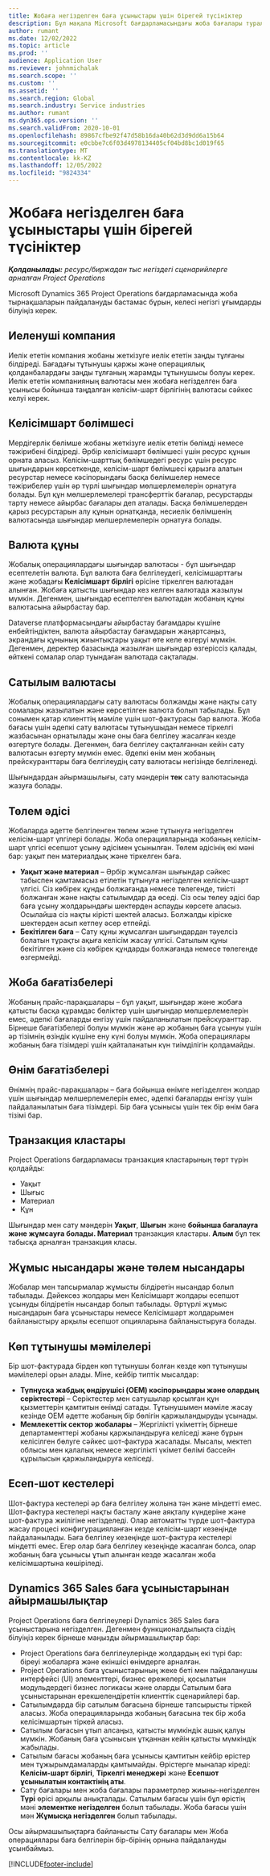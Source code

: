 ```yaml
---
title: Жобаға негізделген баға ұсыныстары үшін бірегей түсініктер
description: Бұл мақала Microsoft бағдарламасындағы жоба бағалары туралы ақпарат береді Dynamics 365 Project Operations.
author: rumant
ms.date: 12/02/2022
ms.topic: article
ms.prod: ''
audience: Application User
ms.reviewer: johnmichalak
ms.search.scope: ''
ms.custom: ''
ms.assetid: ''
ms.search.region: Global
ms.search.industry: Service industries
ms.author: rumant
ms.dyn365.ops.version: ''
ms.search.validFrom: 2020-10-01
ms.openlocfilehash: 89867cfbe92f47d58b16da40b62d3d9dd6a15b64
ms.sourcegitcommit: e0cbbe7c6f03d4978134405cf04bd8bc1d019f65
ms.translationtype: MT
ms.contentlocale: kk-KZ
ms.lasthandoff: 12/05/2022
ms.locfileid: "9824334"
---
```

# <a name="concepts-unique-to-project-based-quotes"></a>Жобаға негізделген баға ұсыныстары үшін бірегей түсініктер

_**Қолданылады:** ресурс/биржадан тыс негіздегі сценарийлерге арналған Project Operations_

Microsoft Dynamics 365 Project Operations бағдарламасында жоба тырнақшаларын пайдалануды бастамас бұрын, келесі негізгі ұғымдарды білуіңіз керек.

## <a name="owning-company"></a>Иеленуші компания

Иелік ететін компания жобаны жеткізуге иелік ететін заңды тұлғаны білдіреді. Бағадағы тұтынушы қаржы және операциялық қолданбалардағы заңды тұлғаның жарамды тұтынушысы болуы керек. Иелік ететін компанияның валютасы мен жобаға негізделген баға ұсынысы бойынша таңдалған келісім-шарт бірлігінің валютасы сәйкес келуі керек.

## <a name="contracting-unit"></a>Келісімшарт бөлімшесі

Мердігерлік бөлімше жобаны жеткізуге иелік ететін бөлімді немесе тәжірибені білдіреді. Әрбір келісімшарт бөлімшесі үшін ресурс құнын орната аласыз. Келісім-шарттық бөлімшедегі ресурс үшін ресурс шығындарын көрсеткенде, келісім-шарт бөлімшесі қарызға алатын ресурстар немесе кәсіпорындағы басқа бөлімшелер немесе тәжірибелер үшін әр түрлі шығындар мөлшерлемелерін орнатуға болады. Бұл құн мөлшерлемелері трансферттік бағалар, ресурстарды тарту немесе айырбас бағалары деп аталады. Басқа бөлімшелерден қарыз ресурстарын алу құнын орнатқанда, несиелік бөлімшенің валютасында шығындар мөлшерлемелерін орнатуға болады.

## <a name="cost-currency"></a>Валюта құны

Жобалық операциялардағы шығындар валютасы - бұл шығындар есептелетін валюта. Бұл валюта баға белгілеудегі, келісімшарттағы және жобадағы **Келісімшарт бірлігі** өрісіне тіркелген валютадан алынған. Жобаға қатысты шығындар кез келген валютада жазылуы мүмкін. Дегенмен, шығындар есептелген валютадан жобаның құны валютасына айырбастау бар.

 Dataverse платформасындағы айырбастау бағамдары күшіне енбейтіндіктен, валюта айырбастау бағамдарын жаңартсаңыз, экрандағы құнының жиынтықтары уақыт өте келе өзгеруі мүмкін. Дегенмен, деректер базасында жазылған шығындар өзгеріссіз қалады, өйткені сомалар олар туындаған валютада сақталады.

## <a name="sales-currency"></a>Сатылым валютасы

Жобалық операциялардағы сату валютасы болжамды және нақты сату сомалары жазылатын және көрсетілген валюта болып табылады. Бұл сонымен қатар клиенттің мәміле үшін шот-фактурасы бар валюта. Жоба бағасы үшін әдепкі сату валютасы тұтынушыдан немесе тіркелгі жазбасынан орнатылады және оны баға белгілеу жасалған кезде өзгертуге болады. Дегенмен, баға белгілеу сақталғаннан кейін сату валютасын өзгерту мүмкін емес. Әдепкі өнім мен жобаның прейскуранттары баға белгілеудің сату валютасы негізінде белгіленеді.

Шығындардан айырмашылығы, сату мәндерін **тек** сату валютасында жазуға болады.

## <a name="billing-method"></a>Төлем әдісі

Жобаларда әдетте белгіленген төлем және тұтынуға негізделген келісім-шарт үлгілері болады. Жоба операцияларында жобаның келісім-шарт үлгісі есепшот ұсыну әдісімен ұсынылған. Төлем әдісінің екі мәні бар: уақыт пен материалдық және тіркелген баға.

- **Уақыт және материал** – Әрбір жұмсалған шығындар сәйкес табыспен қамтамасыз етілетін тұтынуға негізделген келісім-шарт үлгісі. Сіз көбірек құнды болжағанда немесе төлегенде, тиісті болжанған және нақты сатылымдар да өседі. Сіз осы төлеу әдісі бар баға ұсыну жолдарындағы шектерден аспауды көрсете аласыз. Осылайша сіз нақты кірісті шектей аласыз. Болжалды кіріске шектерден асып кетпеу әсер етпейді.
- **Бекітілген баға** – Сату құны жұмсалған шығындардан тәуелсіз болатын тұрақты ақыға келісім жасау үлгісі. Сатылым құны бекітілген және сіз көбірек құндарды болжағанда немесе төлегенде өзгермейді.

## <a name="project-price-lists"></a>Жоба бағатізбелері

Жобаның прайс-парақшалары – бұл уақыт, шығындар және жобаға қатысты басқа құрамдас бөліктер үшін шығындар мөлшерлемелерін емес, әдепкі бағаларды енгізу үшін пайдаланылатын прейскуранттар. Бірнеше бағатізбелері болуы мүмкін және әр жобаның баға ұсынуы үшін әр тізімнің өзіндік күшіне ену күні болуы мүмкін. Жоба операциялары жобаның баға тізімдері үшін қайталанатын күн тиімділігін қолдамайды.

## <a name="product-price-lists"></a>Өнім бағатізбелері

Өнімнің прайс-парақшалары – баға бойынша өнімге негізделген жолдар үшін шығындар мөлшерлемелерін емес, әдепкі бағаларды енгізу үшін пайдаланылатын баға тізімдері. Бір баға ұсынысы үшін тек бір өнім баға тізімі бар.

## <a name="transaction-classes"></a>Транзакция кластары

Project Operations бағдарламасы транзакция кластарының төрт түрін қолдайды:

- Уақыт
- Шығыс
- Материал
- Құн

Шығындар мен сату мәндерін **Уақыт**, **Шығын** және **бойынша бағалауға және жұмсауға болады. Материал** транзакция кластары. **Алым** бұл тек табысқа арналған транзакция класы.

## <a name="work-entities-and-billing-entities"></a>Жұмыс нысандары және төлем нысандары

Жобалар мен тапсырмалар жұмысты білдіретін нысандар болып табылады. Дәйексөз жолдары мен Келісімшарт жолдары есепшот ұсынуды білдіретін нысандар болып табылады. Әртүрлі жұмыс нысандарын баға ұсыныстары немесе Келісімшарт жолдарымен байланыстыру арқылы есепшот опцияларына байланыстыруға болады.

## <a name="multi-customer-deals"></a>Көп тұтынушы мәмілелері

Бір шот-фактурада бірден көп тұтынушы болған кезде көп тұтынушы мәмілелері орын алады. Міне, кейбір типтік мысалдар:

- **Түпнұсқа жабдық өндірушісі (OEM) кәсіпорындары және олардың серіктестері** – Серіктестер мен сатушылар қосылған құн қызметтерін қамтитын өнімді сатады. Тұтынушымен мәміле жасау кезінде OEM әдетте жобаның бір бөлігін қаржыландыруды ұсынады.
- **Мемлекеттік сектор жобалары** – Жергілікті үкіметтің бірнеше департаменттері жобаны қаржыландыруға келіседі және бұрын келісілген бөлуге сәйкес шот-фактура жасалады. Мысалы, мектеп облысы мен қалалық немесе жергілікті үкімет бөлімі бассейн құрылысын қаржыландыруға келіседі.

## <a name="invoice-schedules"></a>Есеп-шот кестелері

Шот-фактура кестелері әр баға белгілеу жолына тән және міндетті емес. Шот-фактура кестелері нақты басталу және аяқталу күндеріне және шот-фактура жиілігіне негізделеді. Олар автоматты түрде шот-фактура жасау процесі конфигурацияланған кезде келісім-шарт кезеңінде пайдаланылады. Баға белгілеу кезеңінде шот-фактура кестелері міндетті емес. Егер олар баға белгілеу кезеңінде жасалған болса, олар жобаның баға ұсынысы ұтып алынған кезде жасалған жоба келісімшартына көшіріледі.

## <a name="differences-from-dynamics-365-sales-quotes"></a>Dynamics 365 Sales баға ұсыныстарынан айырмашылықтар

Project Operations баға белгілеулері Dynamics 365 Sales баға ұсыныстарына негізделген. Дегенмен функционалдылықта сіздің білуіңіз керек бірнеше маңызды айырмашылықтар бар:

- Project Operations баға белгілеулерінде жолдардың екі түрі бар: біреуі жобаларға және екіншісі өнімдерге арналған.
- Project Operations баға ұсыныстарының жеке беті мен пайдаланушы интерфейсі (UI) элементтері, бизнес ережелері, қосылатын модульдердегі бизнес логикасы және оларды Сатылым баға ұсыныстарынан ерекшелендіретін клиенттік сценарийлері бар.
- Сатылымдарда бір сатылым бағасына бірнеше тапсырысты тіркей аласыз. Жоба операцияларында жобаның бағасына тек бір жоба келісімшартын тіркей аласыз.
- Сатылым бағасын ұтып алсаңыз, қатысты мүмкіндік ашық қалуы мүмкін. Жобаның баға ұсынысын ұтқаннан кейін қатысты мүмкіндік жабылады.
- Сатылым бағасы жобаның баға ұсынысы қамтитын кейбір өрістер мен тұжырымдамаларды қамтымайды. Өрістерге мыналар кіреді: **Келісім-шарт бірлігі**, **Тіркелгі менеджері** және **Есепшот ұсынылатын контактінің аты**.
- Сату бағалары мен жоба бағалары параметрлер жиыны–негізделген **Түрі** өрісі арқылы анықталады. Сатылым бағасы үшін бұл өрістің мәні **элементке негізделген** болып табылады. Жоба бағасы үшін мән  **Жұмысқа негізделген** болып табылады.

Осы айырмашылықтарға байланысты Сату бағалары мен Жоба операциялары баға белгілерін бір-бірінің орнына пайдалануды ұсынбаймыз.

[!INCLUDE[footer-include](../includes/footer-banner.md)]
